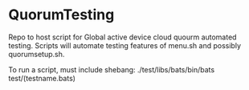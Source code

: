 # QuorumTesting
Repo to host script for Global active device cloud quourm automated testing.
Scripts will automate testing features of menu.sh and possibly quorumsetup.sh.

To run a script, must include shebang: ./test/libs/bats/bin/bats test/(testname.bats)
